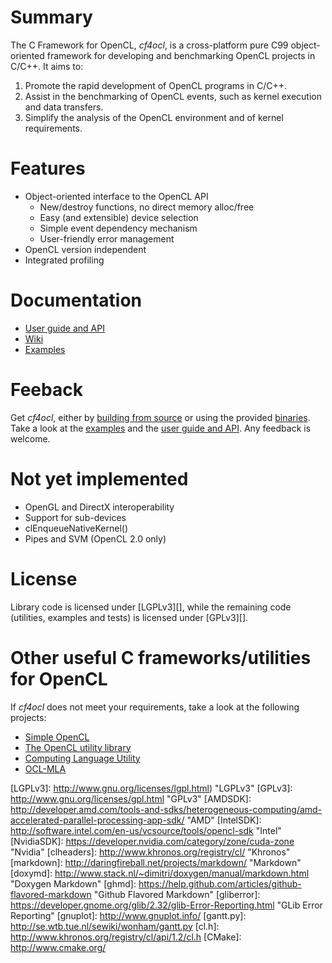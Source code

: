 Summary
=======

The C Framework for OpenCL, _cf4ocl_, is a cross-platform pure C99
object-oriented framework for developing and benchmarking OpenCL
projects in C/C++. It aims to:

1. Promote the rapid development of OpenCL programs in C/C++.
2. Assist in the benchmarking of OpenCL events, such as kernel execution
and data transfers.
3. Simplify the analysis of the OpenCL environment and of kernel
requirements.

Features
========

* Object-oriented interface to the OpenCL API
  * New/destroy functions, no direct memory alloc/free
  * Easy (and extensible) device selection
  * Simple event dependency mechanism
  * User-friendly error management
* OpenCL version independent
* Integrated profiling

Documentation
=============

* [User guide and API](http://fakenmc.github.io/cf4ocl/docs/latest/)
* [Wiki](https://github.com/FakenMC/cf4ocl/wiki)
* [Examples](http://fakenmc.github.io/cf4ocl/docs/latest/examples.html)

Feeback
=======

Get _cf4ocl_, either by [building from source](https://github.com/FakenMC/cf4ocl/wiki/Build%20and%20install%20from%20source)
or using the provided [binaries](https://github.com/FakenMC/cf4ocl/wiki/Install-the-binaries).
Take a look at the [examples](http://fakenmc.github.io/cf4ocl/docs/latest/examples.html)
and the [user guide and API](http://fakenmc.github.io/cf4ocl/docs/latest/).
Any feedback is welcome.

Not yet implemented
===================

* OpenGL and DirectX interoperability
* Support for sub-devices
* clEnqueueNativeKernel()
* Pipes and SVM (OpenCL 2.0 only)

License
=======

Library code is licensed under [LGPLv3][], while the remaining code
(utilities, examples and tests) is licensed under [GPLv3][].

Other useful C frameworks/utilities for OpenCL
==============================================

If _cf4ocl_ does not meet your requirements, take a look at the following
projects:

* [Simple OpenCL][]
* [The OpenCL utility library][]
* [Computing Language Utility][]
* [OCL-MLA][]

[GLib]: https://developer.gnome.org/glib/ "GLib"
[OpenCL]: http://www.khronos.org/opencl/ "OpenCL"
[Doxygen]: http://www.doxygen.org/‎ "Doxygen"
[cppcheck]: http://cppcheck.sourceforge.net/ "cppcheck"
[LGPLv3]: http://www.gnu.org/licenses/lgpl.html) "LGPLv3"
[GPLv3]: http://www.gnu.org/licenses/gpl.html "GPLv3"
[AMDSDK]: http://developer.amd.com/tools-and-sdks/heterogeneous-computing/amd-accelerated-parallel-processing-app-sdk/ "AMD"
[IntelSDK]: http://software.intel.com/en-us/vcsource/tools/opencl-sdk "Intel"
[NvidiaSDK]: https://developer.nvidia.com/category/zone/cuda-zone "Nvidia"
[clheaders]: http://www.khronos.org/registry/cl/ "Khronos"
[markdown]: http://daringfireball.net/projects/markdown/ "Markdown"
[doxymd]: http://www.stack.nl/~dimitri/doxygen/manual/markdown.html "Doxygen Markdown"
[ghmd]: https://help.github.com/articles/github-flavored-markdown "Github Flavored Markdown"
[gliberror]: https://developer.gnome.org/glib/2.32/glib-Error-Reporting.html "GLib Error Reporting"
[gnuplot]: http://www.gnuplot.info/
[gantt.py]: http://se.wtb.tue.nl/sewiki/wonham/gantt.py
[cl.h]: http://www.khronos.org/registry/cl/api/1.2/cl.h
[CMake]: http://www.cmake.org/

[Simple OpenCL]: http://code.google.com/p/simple-opencl/ "Simple OpenCL"
[The OpenCL utility library]: https://github.com/Oblomov/CLU "The OpenCL utility library"
[Computing Language Utility]: https://github.com/Computing-Language-Utility/CLU "Computing Language Utility"
[OCL-MLA]: http://tuxfan.github.io/ocl-mla/ "OCL-MLA"

